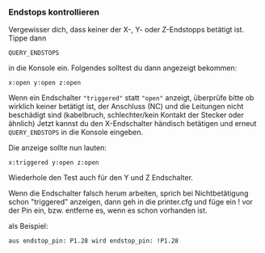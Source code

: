 ### Endstops kontrollieren
Vergewisser dich, dass keiner der X-, Y- oder Z-Endstopps betätigt ist. 
Tippe dann
```
QUERY_ENDSTOPS
```
in die Konsole ein.
Folgendes solltest du dann angezeigt bekommen:
```
x:open y:open z:open
```
Wenn ein Endschalter ```"triggered"``` statt ```"open"``` anzeigt, überprüfe bitte ob wirklich keiner betätigt ist, der Anschluss (NC) und die 
Leitungen nicht beschädigt sind (kabelbruch, schlechter/kein Kontakt der Stecker oder ähnlich)
Jetzt kannst du den X-Endschalter händisch betätigen und erneut ```QUERY_ENDSTOPS``` in die Konsole eingeben.

Die anzeige sollte nun lauten:
```
x:triggered y:open z:open
```
Wiederhole den Test auch für den Y und Z Endschalter.

Wenn die Endschalter falsch herum arbeiten, sprich bei Nichtbetätigung schon "triggered" anzeigen, dann geh in die printer.cfg und füge ein ! vor der Pin ein, bzw. entferne es, wenn es schon vorhanden ist. 

als Beispiel:

```aus endstop_pin: P1.28 wird endstop_pin: !P1.28```
